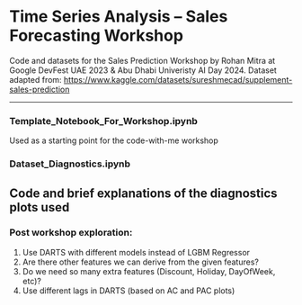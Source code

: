 # Time Series Analysis – Sales Forecasting Workshop
Code and datasets for the Sales Prediction Workshop by Rohan Mitra at Google DevFest UAE 2023 & Abu Dhabi Univeristy AI Day 2024.
Dataset adapted from: https://www.kaggle.com/datasets/sureshmecad/supplement-sales-prediction

---------------
### Template_Notebook_For_Workshop.ipynb
Used as a starting point for the code-with-me workshop

### Dataset_Diagnostics.ipynb
Code and brief explanations of the diagnostics plots used
---------------
### Post workshop exploration:
1) Use DARTS with different models instead of LGBM Regressor
2) Are there other features we can derive from the given features?
3) Do we need so many extra features (Discount, Holiday, DayOfWeek, etc)? 
4) Use different lags in DARTS (based on AC and PAC plots) 

